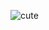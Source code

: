 ![cute](https://user-images.githubusercontent.com/59239144/126058823-9379c5d3-1a54-46f4-99a7-6b47908b1e88.jpg)
